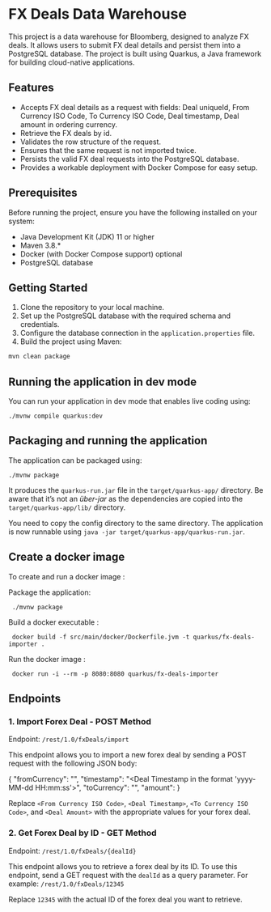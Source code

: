 # FX Deals Data Warehouse

This project is a data warehouse for Bloomberg, designed to analyze FX deals. 
It allows users to submit FX deal details and persist them into a PostgreSQL database. 
The project is built using Quarkus, a Java framework for building cloud-native applications.

## Features

- Accepts FX deal details as a request with fields: Deal uniqueId, From Currency ISO Code, To Currency ISO Code, Deal timestamp, Deal amount in ordering currency.
- Retrieve the FX deals by id.
- Validates the row structure of the request.
- Ensures that the same request is not imported twice.
- Persists the valid FX deal requests into the PostgreSQL database.
- Provides a workable deployment with Docker Compose for easy setup.

## Prerequisites

Before running the project, ensure you have the following installed on your system:

- Java Development Kit (JDK) 11 or higher
- Maven 3.8.*
- Docker (with Docker Compose support) optional
- PostgreSQL database

## Getting Started

1. Clone the repository to your local machine.
2. Set up the PostgreSQL database with the required schema and credentials.
3. Configure the database connection in the `application.properties` file.
4. Build the project using Maven:

```bash
mvn clean package
```
## Running the application in dev mode

You can run your application in dev mode that enables live coding using:
```shell script
./mvnw compile quarkus:dev
```

## Packaging and running the application

The application can be packaged using:
```shell script
./mvnw package
```
It produces the `quarkus-run.jar` file in the `target/quarkus-app/` directory.
Be aware that it’s not an _über-jar_ as the dependencies are copied into the `target/quarkus-app/lib/` directory.

You need to copy the config directory to the same directory.
The application is now runnable using `java -jar target/quarkus-app/quarkus-run.jar`.

## Create a docker image

To create and run a docker image :

Package the application:
```shell script
 ./mvnw package
 ```

Build a docker executable :

```shell script
 docker build -f src/main/docker/Dockerfile.jvm -t quarkus/fx-deals-importer .
```

Run the docker image :
```shell script
 docker run -i --rm -p 8080:8080 quarkus/fx-deals-importer
```

## Endpoints

### 1. Import Forex Deal - POST Method

Endpoint: `/rest/1.0/fxDeals/import`

This endpoint allows you to import a new forex deal by sending a POST request with the following JSON body:

{
"fromCurrency": "<From Currency ISO Code>",
"timestamp": "<Deal Timestamp in the format 'yyyy-MM-dd HH:mm:ss'>",
"toCurrency": "<To Currency ISO Code>",
"amount": <Deal Amount in Ordering Currency>
}

Replace `<From Currency ISO Code>`, `<Deal Timestamp>`, `<To Currency ISO Code>`, and `<Deal Amount>` with the appropriate values for your forex deal.

### 2. Get Forex Deal by ID - GET Method

Endpoint: `/rest/1.0/fxDeals/{dealId}`

This endpoint allows you to retrieve a forex deal by its ID. To use this endpoint, send a GET request with the `dealId` as a query parameter. For example: `/rest/1.0/fxDeals/12345`

Replace `12345` with the actual ID of the forex deal you want to retrieve.